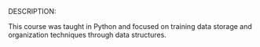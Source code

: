 DESCRIPTION:

This course was taught in Python and focused on training data storage and organization techniques through data structures.
